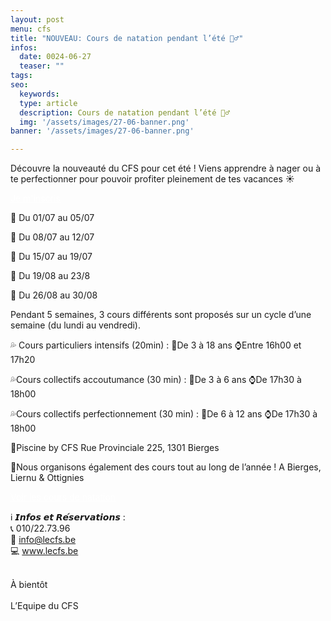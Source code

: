 ```yaml
---
layout: post
menu: cfs
title: "NOUVEAU: Cours de natation pendant l’été 🏊‍♂️"
infos:
  date: 0024-06-27
  teaser: ""
tags:
seo:
  keywords:
  type: article
  description: Cours de natation pendant l’été 🏊‍♂️
  img: '/assets/images/27-06-banner.png'
banner: '/assets/images/27-06-banner.png'

---
```


Découvre la nouveauté du CFS pour cet été ! Viens apprendre à nager ou à te perfectionner pour pouvoir profiter pleinement de tes vacances ☀️

<div class="d-flex justify-content-center mb-3">
  <a href="https://www12.iclub.be/myiclub3_CFS_register.asp?ClubID=559&LG=FR&Groupe=1&Categorie=4&Province=Brabant" class="btn btn-info-filled" style="color: #fff !important;">Je m'inscris</a>
</div>

📆 Du 01/07 au 05/07

📆 Du 08/07 au 12/07

📆 Du 15/07 au 19/07

📆 Du 19/08 au 23/8

📆 Du 26/08 au 30/08

Pendant 5 semaines, 3 cours différents sont proposés sur un cycle d’une semaine (du lundi au vendredi).

💦 Cours particuliers intensifs (20min) : 👶De 3 à 18 ans ⌚Entre 16h00 et 17h20

💦Cours collectifs accoutumance (30 min) : 👶De 3 à 6 ans ⌚De 17h30 à 18h00

💦Cours collectifs perfectionnement (30 min) : 👶De 6 à 12 ans ⌚De 17h30 à 18h00

📍Piscine by CFS Rue Provinciale 225, 1301 Bierges

🥽Nous organisons également des cours tout au long de l’année ! A Bierges, Liernu & Ottignies

<div class="d-flex justify-content-center mb-3">
  <a href="https://www.lecfs.be/activites/ecole_de_natation/" class="btn btn-info-filled" style="color: #fff !important;">Voir les cours de natation</a>
</div>

ℹ️ 𝙄𝙣𝙛𝙤𝙨 𝙚𝙩 𝙍𝙚́𝙨𝙚𝙧𝙫𝙖𝙩𝙞𝙤𝙣𝙨 :<br>
📞 010/22.73.96<br>
📧 info@lecfs.be<br>
💻 www.lecfs.be<br>
<br>

À bientôt<br><br>
L’Equipe du CFS